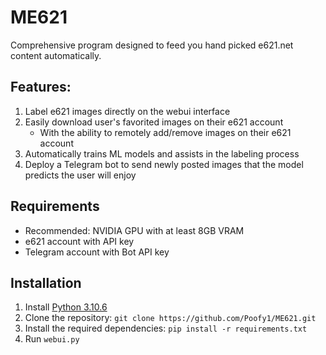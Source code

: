 # ME621

Comprehensive program designed to feed you hand picked e621.net content automatically.

## Features:

1. Label e621 images directly on the webui interface
2. Easily download user's favorited images on their e621 account
     - With the ability to remotely add/remove images on their e621 account
4. Automatically trains ML models and assists in the labeling process
5. Deploy a Telegram bot to send newly posted images that the model predicts the user will enjoy

## Requirements
- Recommended: NVIDIA GPU with at least 8GB VRAM
- e621 account with API key
- Telegram account with Bot API key

## Installation

1. Install [Python 3.10.6](https://www.python.org/downloads/release/python-3106/)
2. Clone the repository: `git clone https://github.com/Poofy1/ME621.git`
3. Install the required dependencies: `pip install -r requirements.txt`
4. Run `webui.py`
